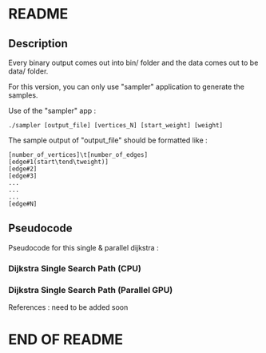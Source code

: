 # README #

## Description ##

Every binary output comes out into bin/ folder and the data comes out to be data/ folder.

For this version, you can only use "sampler" application to generate the samples.

Use of the "sampler" app :

	./sampler [output_file] [vertices_N] [start_weight] [weight]

The sample output of "output_file" should be formatted like :

	[number_of_vertices]\t[number_of_edges]
	[edge#1(start\tend\tweight)]
	[edge#2]
	[edge#3]
	...
	...
	...
	[edge#N]

## Pseudocode ##

Pseudocode for this single & parallel dijkstra :


### Dijkstra Single Search Path (CPU) ###



### Dijkstra Single Search Path (Parallel GPU) ###



References : need to be added soon


# END OF README #

